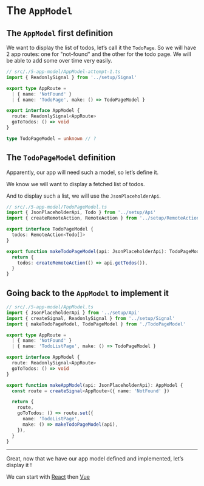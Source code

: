 # The `AppModel`

## The `AppModel` first definition

We want to display the list of todos, let’s call it the `TodoPage`. So we will have 2 app routes: one for "not-found" and the other for the todo page. We will be able to add some over time very easily.

```ts
// src/./5-app-model/AppModel-attempt-1.ts
import { ReadonlySignal } from '../setup/Signal'

export type AppRoute =
  | { name: 'NotFound' }
  | { name: 'TodoPage', make: () => TodoPageModel }

export interface AppModel {
  route: ReadonlySignal<AppRoute>
  goToTodos: () => void
}

type TodoPageModel = unknown // ?
```

## The `TodoPageModel` definition

Apparently, our app will need such a model, so let’s define it.

We know we will want to display a fetched list of todos.

And to display such a list, we will use the `JsonPlaceholderApi`.

```ts
// src/./5-app-model/TodoPageModel.ts
import { JsonPlaceholderApi, Todo } from '../setup/Api'
import { createRemoteAction, RemoteAction } from '../setup/RemoteAction'

export interface TodoPageModel {
  todos: RemoteAction<Todo[]>
}

export function makeTodoPageModel(api: JsonPlaceholderApi): TodoPageModel {
  return {
    todos: createRemoteAction(() => api.getTodos()),
  }
}
```

## Going back to the `AppModel` to implement it

```ts
// src/./5-app-model/AppModel.ts
import { JsonPlaceholderApi } from '../setup/Api'
import { createSignal, ReadonlySignal } from '../setup/Signal'
import { makeTodoPageModel, TodoPageModel } from './TodoPageModel'

export type AppRoute =
  | { name: 'NotFound' }
  | { name: 'TodoListPage', make: () => TodoPageModel }

export interface AppModel {
  route: ReadonlySignal<AppRoute>
  goToTodos: () => void
}

export function makeAppModel(api: JsonPlaceholderApi): AppModel {
  const route = createSignal<AppRoute>({ name: 'NotFound' })

  return {
    route,
    goToTodos: () => route.set({
      name: 'TodoListPage',
      make: () => makeTodoPageModel(api),
    }),
  }
}
```

---

Great, now that we have our app model defined and implemented, let’s display it !

We can start with [React]() then [Vue]()
